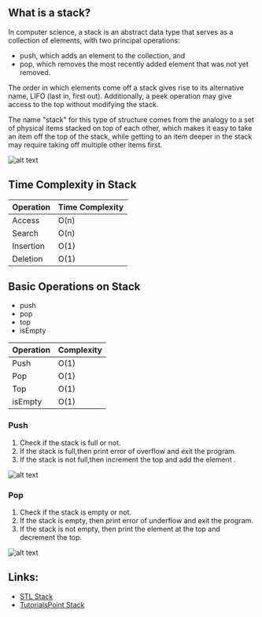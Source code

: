 ## What is a stack?

In computer science, a stack is an abstract data type that serves as a collection of elements, with two principal operations:

  * push, which adds an element to the collection, and
  * pop, which removes the most recently added element that was not yet removed.

The order in which elements come off a stack gives rise to its alternative name, LIFO (last in, first out). Additionally, a peek operation may give access to the top without modifying the stack.

The name "stack" for this type of structure comes from the analogy to a set of physical items stacked on top of each other, which makes it easy to take an item off the top of the stack, while getting to an item deeper in the stack may require taking off multiple other items first.

![alt text][logo]

[logo]: https://www.tutorialspoint.com/data_structures_algorithms/images/stack_representation.jpg

## Time Complexity in Stack 
|Operation|Time Complexity|
|---------|---------------|
|Access|O(n)|
|Search|O(n)|
|Insertion|O(1)|
|Deletion|O(1)|

## Basic Operations on Stack
  * push
  * pop
  * top
  * isEmpty

  
|Operation|Complexity|
|---------|---------------|
|Push|O(1)|
|Pop|O(1)|
|Top|O(1)|
|isEmpty|O(1)|

### Push

 1) Check if the stack is full or not.
 2) If the stack is full,then print error of overflow and exit the program.
 3) If the stack is not full,then increment the top and add the element .

![alt text][logo2]

[logo2]: http://img.c4learn.com/2010/06/Push-Operation-on-Stack.jpg

### Pop

 1) Check if the stack is empty or not.
 2) If the stack is empty, then print error of underflow and exit the program.
 3) If the stack is not empty, then print the element at the top and decrement the top.

![alt text][logo3]

[logo3]: http://img.c4learn.com/2010/06/Pop-Operation-on-Stack.png


## Links:
  * [STL Stack](http://www.cplusplus.com/reference/stack/stack/)
  * [TutorialsPoint Stack](https://www.tutorialspoint.com/cpp_standard_library/stack.htm)
 
